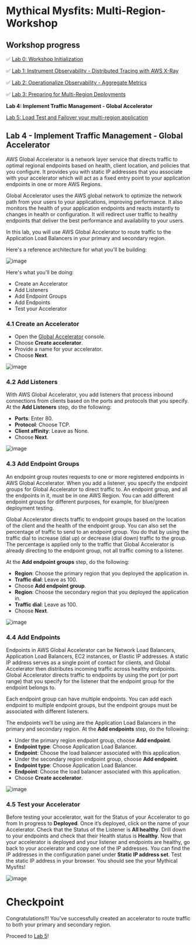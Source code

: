 # Mythical Mysfits: Multi-Region-Workshop

## Workshop progress
✅ [Lab 0: Workshop Initialization](../lab-0-init)

✅ [Lab 1: Instrument Observability - Distributed Tracing with AWS X-Ray](../lab-1-xray)

✅ [Lab 2: Operationalize Observability - Aggregate Metrics](../lab-2-agg)

✅ [Lab 3: Preparing for Multi-Region Deployments](../lab-3-mr-prep)

**Lab 4: Implement Traffic Management - Global Accelerator**

[Lab 5: Load Test and Failover your multi-region application](../lab-5-loadtest)

## Lab 4 - Implement Traffic Management - Global Accelerator

AWS Global Accelerator is a network layer service that directs traffic to optimal regional endpoints based on health, client location, and policies that you configure. It provides you with static IP addresses that you associate with your accelerator which will act as a fixed entry point to your application endpoints in one or more AWS Regions.

Global Accelerator uses the AWS global network to optimize the network path from your users to your applications, improving performance. It also monitors the health of your application endpoints and reacts instantly to changes in health or configuration. It will redirect user traffic to healthy endpoints that deliver the best performance and availability to your users.

In this lab, you will use AWS Global Accelerator to route traffic to the Application Load Balancers in your primary and secondary region.

Here's a reference architecture for what you'll be building:

![image](images/04-global-accelerator-architecture.png)


Here's what you'll be doing:
* Create an Accelerator
* Add Listeners
* Add Endpoint Groups
* Add Endpoints
* Test your Accelerator

### 4.1 Create an Accelerator

* Open the [Global Accelerator](https://us-west-2.console.aws.amazon.com/ec2/v2/home?region=us-west-2#GlobalAcceleratorDashboard:) console.
* Choose **Create accelerator**.
* Provide a name for your accelerator.
* Choose **Next**.

![image](images/04-global-accelerator-name.png)

### 4.2 Add Listeners

With AWS Global Accelerator, you add listeners that process inbound connections from clients based on the ports and protocols that you specify. At the **Add Listeners** step, do the following:

* **Ports**: Enter 80.
* **Protocol**: Choose TCP.
* **Client affinity**: Leave as None.
* Choose **Next**.

![image](images/04-global-accelerator-listeners.png)

### 4.3 Add Endpoint Groups

An endpoint group routes requests to one or more registered endpoints in AWS Global Accelerator. When you add a listener, you specify the endpoint groups for Global Accelerator to direct traffic to. An endpoint group, and all the endpoints in it, must be in one AWS Region. You can add different endpoint groups for different purposes, for example, for blue/green deployment testing.

Global Accelerator directs traffic to endpoint groups based on the location of the client and the health of the endpoint group. You can also set the percentage of traffic to send to an endpoint group. You do that by using the traffic dial to increase (dial up) or decrease (dial down) traffic to the group. The percentage is applied only to the traffic that Global Accelerator is already directing to the endpoint group, not all traffic coming to a listener.

At the **Add endpoint groups** step, do the following:


* **Region**: Choose the primary region that you deployed the application in.
* **Traffic dial**: Leave as 100.
* Choose **Add endpoint group**.
* **Region**: Choose the secondary region that you deployed the application in.
* **Traffic dial**: Leave as 100.
* Choose **Next**.

![image](images/04-global-accelerator-endpoint-group.png)

### 4.4 Add Endpoints

Endpoints in AWS Global Accelerator can be Network Load Balancers, Application Load Balancers, EC2 instances, or Elastic IP addresses. A static IP address serves as a single point of contact for clients, and Global Accelerator then distributes incoming traffic across healthy endpoints. Global Accelerator directs traffic to endpoints by using the port (or port range) that you specify for the listener that the endpoint group for the endpoint belongs to.

Each endpoint group can have multiple endpoints. You can add each endpoint to multiple endpoint groups, but the endpoint groups must be associated with different listeners.

The endpoints we’ll be using are the Application Load Balancers in the primary and secondary region. At the **Add endpoints** step, do the following:

* Under the primary region endpoint group, choose **Add endpoint**.
* **Endpoint type**: Choose Application Load Balancer.
* **Endpoint**: Choose the load balancer associated with this application.
* Under the secondary region endpoint group, choose **Add endpoint**.
* **Endpoint type**: Choose Application Load Balancer.
* **Endpoint**: Choose the load balancer associated with this application.
* Choose **Create accelerator**.

![image](images/04-global-accelerator-endpoints.png)

### 4.5 Test your Accelerator

Before testing your accelerator, wait for the Status of your Accelerator to go from In progress to **Deployed**. Once it’s deployed, click on the name of your Accelerator. Check that the Status of the Listener is **All healthy**. Drill down to your endpoints and check that their Health status is **Healthy**. Now that your accelerator is deployed and your listener and endpoints are healthy, go back to your accelerator and copy one of the IP addresses. You can find the IP addresses in the configuration panel under **Static IP address set**. Test the static IP address in your browser. You should see the your Mythical Mysfits!

![image](images/04-global-accelerator-static-ip.png)

# Checkpoint

Congratulations!!! You've successfully created an accelerator to route traffic to both your primary and secondary region.

Proceed to [Lab 5](../lab-5-loadtest)!
